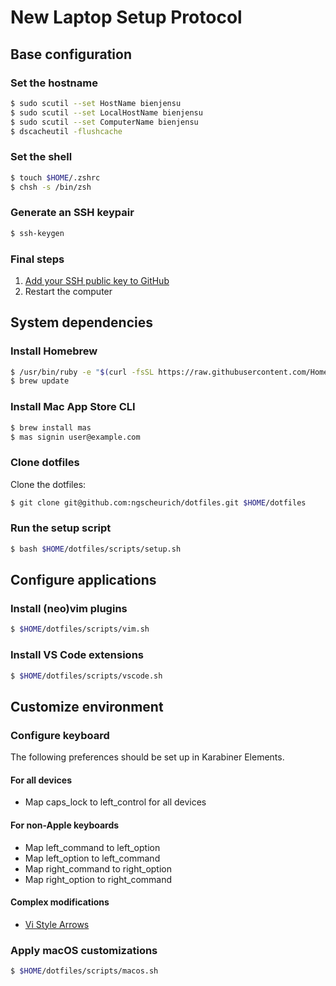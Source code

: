 New Laptop Setup Protocol
=========================

Base configuration
------------------

### Set the hostname

```sh
$ sudo scutil --set HostName bienjensu
$ sudo scutil --set LocalHostName bienjensu
$ sudo scutil --set ComputerName bienjensu
$ dscacheutil -flushcache
```

### Set the shell

```sh
$ touch $HOME/.zshrc
$ chsh -s /bin/zsh
```

### Generate an SSH keypair

```sh
$ ssh-keygen
```

### Final steps

1. [Add your SSH public key to GitHub](https://github.com/settings/keys)
2. Restart the computer

System dependencies
-------------------

### Install Homebrew

```sh
$ /usr/bin/ruby -e "$(curl -fsSL https://raw.githubusercontent.com/Homebrew/install/master/install)"
$ brew update
```

### Install Mac App Store CLI

```sh
$ brew install mas
$ mas signin user@example.com
```

### Clone dotfiles

Clone the dotfiles:

```sh
$ git clone git@github.com:ngscheurich/dotfiles.git $HOME/dotfiles
```

### Run the setup script

```sh
$ bash $HOME/dotfiles/scripts/setup.sh
```

Configure applications
----------------------

### Install (neo)vim plugins

```sh
$ $HOME/dotfiles/scripts/vim.sh
```

### Install VS Code extensions

```sh
$ $HOME/dotfiles/scripts/vscode.sh
```

Customize environment
---------------------

### Configure keyboard

The following preferences should be set up in Karabiner Elements.

#### For all devices

* Map caps_lock to left_control for all devices

#### For non-Apple keyboards

* Map left_command to left_option
* Map left_option to left_command
* Map right_command to right_option
* Map right_option to right_command

#### Complex modifications

* [Vi Style Arrows](https://pqrs.org/osx/karabiner/complex_modifications/#vi_style_arrows)

### Apply macOS customizations

```sh
$ $HOME/dotfiles/scripts/macos.sh
```